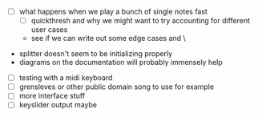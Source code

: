 - [ ] what happens when we play a bunch of single notes fast
  - [ ] quickthresh and why we might want to try accounting for different user cases
  - see if we can write out some edge cases and \
- splitter doesn't seem to be initializing properly
- diagrams on the documentation will probably immensely help
- [ ] testing with a midi keyboard
- [ ] grensleves or other public domain song to use for example
- [ ] more interface stuff
- [ ] keyslider output maybe

